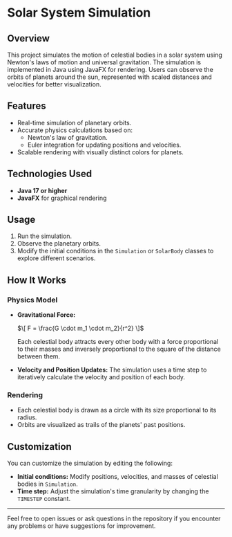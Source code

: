 # Solar System Simulation

## Overview
This project simulates the motion of celestial bodies in a solar system using Newton's laws of motion and universal gravitation. The simulation is implemented in Java using JavaFX for rendering. Users can observe the orbits of planets around the sun, represented with scaled distances and velocities for better visualization.

## Features
- Real-time simulation of planetary orbits.
- Accurate physics calculations based on:
  - Newton's law of gravitation.
  - Euler integration for updating positions and velocities.
- Scalable rendering with visually distinct colors for planets.

## Technologies Used
- **Java 17 or higher**
- **JavaFX** for graphical rendering

## Usage
1. Run the simulation.
2. Observe the planetary orbits.
3. Modify the initial conditions in the `Simulation` or `SolarBody` classes to explore different scenarios.

## How It Works
### Physics Model
- **Gravitational Force:**
  
  $\[ F = \frac{G \cdot m_1 \cdot m_2}{r^2} \]$
  
  Each celestial body attracts every other body with a force proportional to their masses and inversely proportional to the square of the distance between them.

- **Velocity and Position Updates:**
  The simulation uses a time step to iteratively calculate the velocity and position of each body.

### Rendering
- Each celestial body is drawn as a circle with its size proportional to its radius.
- Orbits are visualized as trails of the planets' past positions.

## Customization
You can customize the simulation by editing the following:
- **Initial conditions:**
  Modify positions, velocities, and masses of celestial bodies in `Simulation`.
- **Time step:**
  Adjust the simulation's time granularity by changing the `TIMESTEP` constant.

---

Feel free to open issues or ask questions in the repository if you encounter any problems or have suggestions for improvement.


